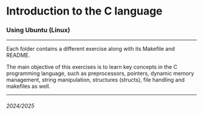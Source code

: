 # Introduction to the C language

### Using Ubuntu (Linux)

***

Each folder contains a different exercise along with its Makefile and README.

The main objective of this exercises is to learn key concepts in the C programming language, such as preprocessors, pointers, dynamic memory management, string manipulation, structures (structs), file handling and makefiles as well.

***

###### 2024/2025
